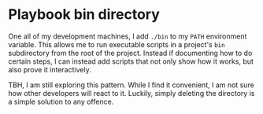 # Playbook bin directory

One all of my development machines, I add `./bin` to my `PATH` environment variable. 
This allows me to run executable scripts in a project's `bin` subdirectory from the root of the project.
Instead if documenting how to do certain steps, I can instead add scripts that not only show
how it works, but also prove it interactively.

TBH, I am still exploring this pattern. While I find it convenient, I am not sure how other
developers will react to it. Luckily, simply deleting the directory is a simple solution to 
any offence. 